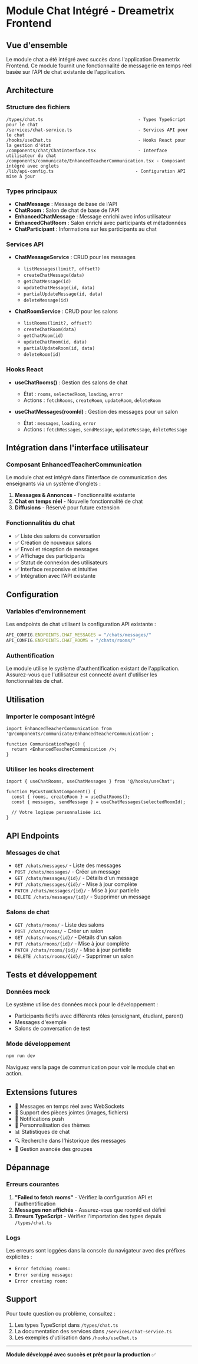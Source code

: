 # Module Chat Intégré - Dreametrix Frontend

## Vue d'ensemble

Le module chat a été intégré avec succès dans l'application Dreametrix Frontend. Ce module fournit une fonctionnalité de messagerie en temps réel basée sur l'API de chat existante de l'application.

## Architecture

### Structure des fichiers

```
/types/chat.ts                                    - Types TypeScript pour le chat
/services/chat-service.ts                         - Services API pour le chat
/hooks/useChat.ts                                 - Hooks React pour la gestion d'état
/components/chat/ChatInterface.tsx                - Interface utilisateur du chat
/components/communicate/EnhancedTeacherCommunication.tsx - Composant intégré avec onglets
/lib/api-config.ts                               - Configuration API mise à jour
```

### Types principaux

- **ChatMessage** : Message de base de l'API
- **ChatRoom** : Salon de chat de base de l'API  
- **EnhancedChatMessage** : Message enrichi avec infos utilisateur
- **EnhancedChatRoom** : Salon enrichi avec participants et métadonnées
- **ChatParticipant** : Informations sur les participants au chat

### Services API

- **ChatMessageService** : CRUD pour les messages
  - `listMessages(limit?, offset?)`
  - `createChatMessage(data)`
  - `getChatMessage(id)`
  - `updateChatMessage(id, data)`
  - `partialUpdateMessage(id, data)`
  - `deleteMessage(id)`

- **ChatRoomService** : CRUD pour les salons
  - `listRooms(limit?, offset?)`
  - `createChatRoom(data)`
  - `getChatRoom(id)`
  - `updateChatRoom(id, data)`
  - `partialUpdateRoom(id, data)`
  - `deleteRoom(id)`

### Hooks React

- **useChatRooms()** : Gestion des salons de chat
  - État : `rooms`, `selectedRoom`, `loading`, `error`
  - Actions : `fetchRooms`, `createRoom`, `updateRoom`, `deleteRoom`

- **useChatMessages(roomId)** : Gestion des messages pour un salon
  - État : `messages`, `loading`, `error`
  - Actions : `fetchMessages`, `sendMessage`, `updateMessage`, `deleteMessage`

## Intégration dans l'interface utilisateur

### Composant EnhancedTeacherCommunication

Le module chat est intégré dans l'interface de communication des enseignants via un système d'onglets :

1. **Messages & Annonces** - Fonctionnalité existante
2. **Chat en temps réel** - Nouvelle fonctionnalité de chat
3. **Diffusions** - Réservé pour future extension

### Fonctionnalités du chat

- ✅ Liste des salons de conversation
- ✅ Création de nouveaux salons
- ✅ Envoi et réception de messages
- ✅ Affichage des participants
- ✅ Statut de connexion des utilisateurs
- ✅ Interface responsive et intuitive
- ✅ Intégration avec l'API existante

## Configuration

### Variables d'environnement

Les endpoints de chat utilisent la configuration API existante :

```typescript
API_CONFIG.ENDPOINTS.CHAT_MESSAGES = "/chats/messages/"
API_CONFIG.ENDPOINTS.CHAT_ROOMS = "/chats/rooms/"
```

### Authentification

Le module utilise le système d'authentification existant de l'application. Assurez-vous que l'utilisateur est connecté avant d'utiliser les fonctionnalités de chat.

## Utilisation

### Importer le composant intégré

```tsx
import EnhancedTeacherCommunication from '@/components/communicate/EnhancedTeacherCommunication';

function CommunicationPage() {
  return <EnhancedTeacherCommunication />;
}
```

### Utiliser les hooks directement

```tsx
import { useChatRooms, useChatMessages } from '@/hooks/useChat';

function MyCustomChatComponent() {
  const { rooms, createRoom } = useChatRooms();
  const { messages, sendMessage } = useChatMessages(selectedRoomId);
  
  // Votre logique personnalisée ici
}
```

## API Endpoints

### Messages de chat

- `GET /chats/messages/` - Liste des messages
- `POST /chats/messages/` - Créer un message
- `GET /chats/messages/{id}/` - Détails d'un message
- `PUT /chats/messages/{id}/` - Mise à jour complète
- `PATCH /chats/messages/{id}/` - Mise à jour partielle
- `DELETE /chats/messages/{id}/` - Supprimer un message

### Salons de chat

- `GET /chats/rooms/` - Liste des salons
- `POST /chats/rooms/` - Créer un salon
- `GET /chats/rooms/{id}/` - Détails d'un salon
- `PUT /chats/rooms/{id}/` - Mise à jour complète
- `PATCH /chats/rooms/{id}/` - Mise à jour partielle
- `DELETE /chats/rooms/{id}/` - Supprimer un salon

## Tests et développement

### Données mock

Le système utilise des données mock pour le développement :
- Participants fictifs avec différents rôles (enseignant, étudiant, parent)
- Messages d'exemple
- Salons de conversation de test

### Mode développement

```bash
npm run dev
```

Naviguez vers la page de communication pour voir le module chat en action.

## Extensions futures

- 🔄 Messages en temps réel avec WebSockets
- 📎 Support des pièces jointes (images, fichiers)
- 🔔 Notifications push
- 🎨 Personnalisation des thèmes
- 📊 Statistiques de chat
- 🔍 Recherche dans l'historique des messages
- 👥 Gestion avancée des groupes

## Dépannage

### Erreurs courantes

1. **"Failed to fetch rooms"** - Vérifiez la configuration API et l'authentification
2. **Messages non affichés** - Assurez-vous que roomId est défini
3. **Erreurs TypeScript** - Vérifiez l'importation des types depuis `/types/chat.ts`

### Logs

Les erreurs sont loggées dans la console du navigateur avec des préfixes explicites :
- `Error fetching rooms:`
- `Error sending message:`
- `Error creating room:`

## Support

Pour toute question ou problème, consultez :
1. Les types TypeScript dans `/types/chat.ts`
2. La documentation des services dans `/services/chat-service.ts`
3. Les exemples d'utilisation dans `/hooks/useChat.ts`

---

**Module développé avec succès et prêt pour la production** ✅
